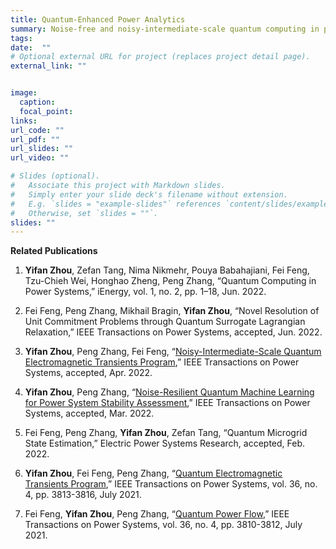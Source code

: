 ```yaml
---
title: Quantum-Enhanced Power Analytics 
summary: Noise-free and noisy-intermediate-scale quantum computing in power system analysis.
tags:
date:  ""
# Optional external URL for project (replaces project detail page).
external_link: ""


image:
  caption:  
  focal_point:  
links:
url_code: ""
url_pdf: ""
url_slides: ""
url_video: ""

# Slides (optional).
#   Associate this project with Markdown slides.
#   Simply enter your slide deck's filename without extension.
#   E.g. `slides = "example-slides"` references `content/slides/example-slides.md`.
#   Otherwise, set `slides = ""`.
slides: ""
---
```


**Related Publications**

1. **Yifan Zhou**, Zefan Tang, Nima Nikmehr, Pouya Babahajiani, Fei Feng, ‪Tzu-Chieh Wei, Honghao Zheng, Peng Zhang, “Quantum Computing in Power Systems,” iEnergy, vol. 1, no. 2, pp. 1–18, Jun. 2022.


2. Fei Feng, Peng Zhang, Mikhail Bragin, **Yifan Zhou**, “Novel Resolution of Unit Commitment Problems through Quantum Surrogate Lagrangian Relaxation,” IEEE Transactions on Power Systems, accepted, Jun. 2022.


3. **Yifan Zhou**, Peng Zhang, Fei Feng, “[Noisy-Intermediate-Scale Quantum Electromagnetic Transients Program](https://yifanzhou.info/publication/noisy-intermediate-scale-quantum-electromagnetic-transients-program/),” IEEE Transactions on Power Systems, accepted, Apr. 2022.


4. **Yifan Zhou**, Peng Zhang, “[Noise-Resilient Quantum Machine Learning for Power System Stability Assessment](https://yifanzhou.info/publication/quantum-machine-learning-for-power-system-stability-assessment/),” IEEE Transactions on Power Systems, accepted, Mar. 2022.

5. Fei Feng, Peng Zhang, **Yifan Zhou**, Zefan Tang, “Quantum Microgrid State Estimation,” Electric Power Systems Research, accepted, Feb. 2022.

6. **Yifan Zhou**, Fei Feng, Peng Zhang, “[Quantum Electromagnetic Transients Program](https://yifanzhou.info/publication/quantum-electromagnetic-transients-program/),” IEEE Transactions on Power Systems, vol. 36, no. 4, pp. 3813-3816, July 2021.

7. Fei Feng, **Yifan Zhou**, Peng Zhang, “[Quantum Power Flow](https://ieeexplore.ieee.org/abstract/document/9423668),” IEEE Transactions on Power Systems, vol. 36, no. 4, pp. 3810-3812, July 2021.

